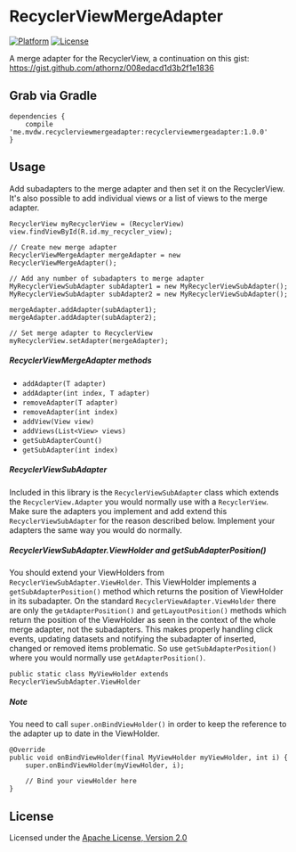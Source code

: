 RecyclerViewMergeAdapter
===

[![Platform](http://img.shields.io/badge/platform-android-brightgreen.svg?style=flat)](http://developer.android.com/index.html)
[![License](https://img.shields.io/badge/license-Apache%202-blue.svg)](https://www.apache.org/licenses/LICENSE-2.0)

A merge adapter for the RecyclerView, a continuation on this gist: https://gist.github.com/athornz/008edacd1d3b2f1e1836

## Grab via Gradle

```
dependencies {
    compile 'me.mvdw.recyclerviewmergeadapter:recyclerviewmergeadapter:1.0.0'
}
```

## Usage

Add subadapters to the merge adapter and then set it on the RecyclerView. It's also possible to add individual views or a list of views to the merge adapter.

```
RecyclerView myRecyclerView = (RecyclerView) view.findViewById(R.id.my_recycler_view);

// Create new merge adapter
RecyclerViewMergeAdapter mergeAdapter = new RecyclerViewMergeAdapter();

// Add any number of subadapters to merge adapter
MyRecyclerViewSubAdapter subAdapter1 = new MyRecyclerViewSubAdapter();
MyRecyclerViewSubAdapter subAdapter2 = new MyRecyclerViewSubAdapter();

mergeAdapter.addAdapter(subAdapter1);
mergeAdapter.addAdapter(subAdapter2);

// Set merge adapter to RecyclerView
myRecyclerView.setAdapter(mergeAdapter);
```

##### RecyclerViewMergeAdapter methods

- `addAdapter(T adapter)`
- `addAdapter(int index, T adapter)`
- `removeAdapter(T adapter)`
- `removeAdapter(int index)`
- `addView(View view)`
- `addViews(List<View> views)`
- `getSubAdapterCount()`
- `getSubAdapter(int index)`

##### RecyclerViewSubAdapter

Included in this library is the `RecyclerViewSubAdapter` class which extends the `RecyclerView.Adapter` you would normally use with a `RecyclerView`. Make sure the adapters you implement and add extend this `RecyclerViewSubAdapter` for the reason described below. Implement your adapters the same way you would do normally.

##### RecyclerViewSubAdapter.ViewHolder and getSubAdapterPosition()
You should extend your ViewHolders from `RecyclerViewSubAdapter.ViewHolder`. This ViewHolder implements a `getSubAdapterPosition()` method which returns the position of ViewHolder in its subadapter. On the standard `RecyclerViewAdapter.ViewHolder` there are only the `getAdapterPosition()` and `getLayoutPosition()` methods which return the position of the ViewHolder as seen in the context of the whole merge adapter, not the subadapters. This makes properly handling click events, updating datasets and notifying the subadapter of inserted, changed or removed items problematic. So use `getSubAdapterPosition()` where you would normally use `getAdapterPosition()`.

`public static class MyViewHolder extends RecyclerViewSubAdapter.ViewHolder`

##### Note
You need to call `super.onBindViewHolder()` in order to keep the reference to the adapter up to date in the ViewHolder.

```
@Override
public void onBindViewHolder(final MyViewHolder myViewHolder, int i) {
    super.onBindViewHolder(myViewHolder, i);

    // Bind your viewHolder here
}
```

## License

Licensed under the [Apache License, Version 2.0](http://www.apache.org/licenses/LICENSE-2.0.html)
